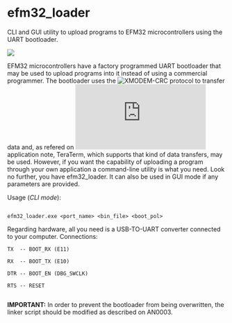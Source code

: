 # efm32_loader
CLI and GUI utility to upload programs to EFM32 microcontrollers using the UART bootloader.

![](https://github.com/cidadao/efm32_loader/blob/master/efm32_loader_winscr.png)

EFM32 microcontrollers have a factory programmed UART bootloader that may be used to upload programs into it instead of using a commercial programmer. The bootloader uses the ![XMODEM-CRC](http://www.amulettechnologies.com/index.php/welcome/xmodem-crc) protocol to transfer data and, as refered on ![AN003 UART Bootloader](http://www.silabs.com/Support%20Documents/TechnicalDocs/AN0003.pdf) application note, TeraTerm, which supports that kind of data transfers, may be used. However, if you want the capability of uploading a program through your own application a command-line utility is what you need. Look no further, you have efm32_loader. It can also be used in GUI mode if any parameters are provided.

Usage (*CLI mode*):
<p>
<code>
efm32_loader.exe &ltport_name&gt &ltbin_file&gt &ltboot_pol&gt
</code>
</p>

Regarding hardware, all you need is a USB-TO-UART converter connected to your computer. Connections:

<pre><code>TX  -- BOOT_RX (E11)<br>
RX  -- BOOT_TX (E10)<br>
DTR -- BOOT_EN (DBG_SWCLK)<br>
RTS -- RESET<br>
</code></pre>

**IMPORTANT:** In order to prevent the bootloader from being overwritten, the linker script should be modified as described on AN0003.




